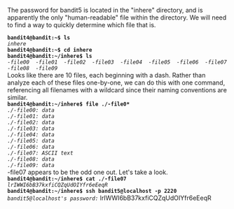 The password for bandit5 is located in the "inhere" directory, and is apparently the only "human-readable" file within the directory. We will need to find a way to quickly determine which file that is. 

**`bandit4@bandit:~$ ls`**  
*`inhere`*  
**`bandit4@bandit:~$ cd inhere`**  
**`bandit4@bandit:~/inhere$ ls`**  
*`-file00  -file01  -file02  -file03  -file04  -file05  -file06  -file07  -file08  -file09`*  
Looks like there are 10 files, each beginning with a dash. Rather than analyze each of these files one-by-one, we can do this with one command, referencing all filenames with a wildcard since their naming conventions are similar.  
**`bandit4@bandit:~/inhere$ file ./-file0*`**  
*`./-file00: data`*  
*`./-file01: data`*  
*`./-file02: data`*  
*`./-file03: data`*  
*`./-file04: data`*  
*`./-file05: data`*  
*`./-file06: data`*  
*`./-file07: ASCII text`*  
*`./-file08: data`*  
*`./-file09: data`*  
-file07 appears to be the odd one out. Let's take a look.  
**`bandit4@bandit:~/inhere$ cat ./-file07`**  
*`lrIWWI6bB37kxfiCQZqUdOIYfr6eEeqR`*  
**`bandit4@bandit:~/inhere$ ssh bandit5@localhost -p 2220`**  
*`bandit5@localhost's password:`* lrIWWI6bB37kxfiCQZqUdOIYfr6eEeqR
